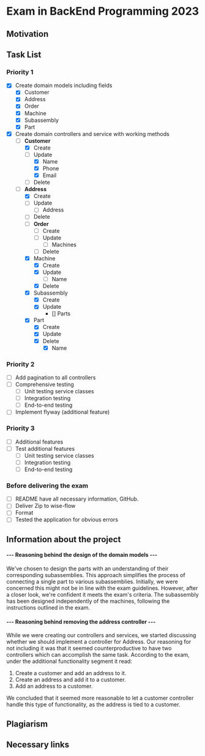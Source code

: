 # Exam in BackEnd Programming 2023

## Motivation

## Task List

### Priority 1

- [x] Create domain models including fields
  - [x] Customer
  - [x] Address
  - [x] Order
  - [x] Machine
  - [x] Subassembly
  - [x] Part
- [x] Create domain controllers and service with working methods
    - [ ] **Customer**
        - [x] Create
        - [ ] Update
          - [x] Name
          - [x] Phone
          - [x] Email
        - [ ] Delete
  - [ ] **Address**
      - [x] Create
      - [ ] Update
          - [ ] Address
      - [ ] Delete
    - [ ] **Order**
        - [ ] Create
        - [ ] Update
            - [ ] Machines
        - [ ] Delete
    - [x] Machine
        - [x] Create
        - [x] Update
            - [ ] Name
        - [x] Delete
    - [x] Subassembly
        - [x] Create
        - [x] Update
            - [] Parts
    - [x] Part
        - [x] Create
        - [x] Update
        - [x] Delete
            - [x] Name

### Priority 2

- [ ] Add pagination to all controllers
- [ ] Comprehensive testing
    - [ ] Unit testing service classes
    - [ ] Integration testing
    - [ ] End-to-end testing
- [ ] Implement flyway (additional feature)

### Priority 3

- [ ] Additional features
- [ ] Test additional features
  - [ ] Unit testing service classes
  - [ ] Integration testing
  - [ ] End-to-end testing

### Before delivering the exam

- [ ] README have all necessary information, GitHub.
- [ ] Deliver Zip to wise-flow
- [ ] Format
- [ ] Tested the application for obvious errors

## Information about the project

#### --- Reasoning behind the design of the domain models ---
We've chosen to design the parts with an understanding of their corresponding subassemblies. This approach simplifies the 
process of connecting a single part to various subassemblies. Initially, we were concerned this might not be in line with 
the exam guidelines. However, after a closer look, we're confident it meets the exam's criteria. The subassembly has been 
designed independently of the machines, following the instructions outlined in the exam.

#### --- Reasoning behind removing the address controller ---
While we were creating our controllers and services, we started discussing whether we should implement a controller for Address. Our reasoning for not including it was that it seemed counterproductive to have two controllers which can accomplish the same task. According to the exam, under the additional functionality segment it read:
1.    Create a customer and add an address to it.
2.    Create an address and add it to a customer.
3.    Add an address to a customer.

We concluded that it seemed more reasonable to let a customer controller handle this type of functionality, as the address is tied to a customer.

## Plagiarism

## Necessary links
